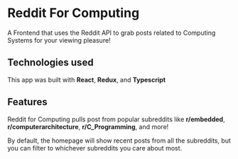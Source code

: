 # Reddit For Computing

A Frontend that uses the Reddit API to grab posts related to Computing Systems for your viewing pleasure!

## Technologies used

This app was built with **React**, **Redux**, and **Typescript**

## Features

Reddit for Computing pulls post from popular subreddits like **r/embedded**, **r/computerarchitecture**, **r/C_Programming**, and more!

By default, the homepage will show recent posts from all the subreddits, but you can filter to whichever subreddits you care about most.
